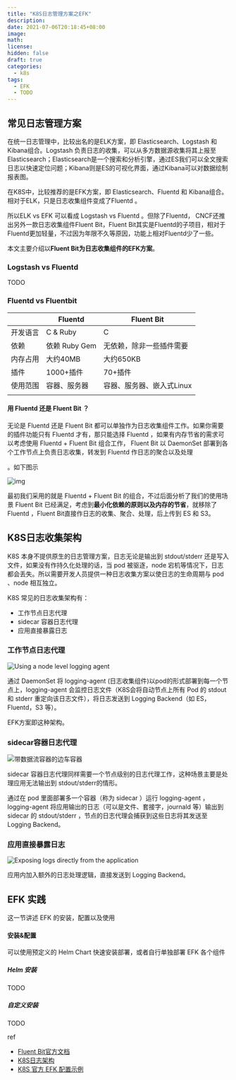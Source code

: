 ```yaml
---
title: "K8S日志管理方案之EFK"
description: 
date: 2021-07-06T20:18:45+08:00
image: 
math: 
license: 
hidden: false
draft: true
categories:
  - k8s
tags:
  - EFK
  - TODO
---
```


## 常见日志管理方案

在统一日志管理中，比较出名的是ELK方案，即 Elasticsearch、Logstash 和 Kibana组合。Logstash 负责日志的收集，可以从多方数据源收集将其上报至Elasticsearch；Elasticsearch是一个搜索和分析引擎，通过ES我们可以全文搜索日志以快速定位问题；Kibana则是ES的可视化界面，通过Kibana可以对数据绘制报表图。

在K8S中，比较推荐的是EFK方案，即 Elasticsearch、Fluentd 和 Kibana组合。相对于ELK，只是日志收集组件变成了Fluentd 。

所以ELK vs EFK 可以看成 Logstash  vs Fluentd 。但除了Fluentd， CNCF还推出另外一款日志收集组件Fluent Bit，Fluent Bit其实是Fluentd的子项目，相对于Fluentd更加轻量，不过因为年限不久等原因，功能上相对Fluentd少了一些。

本文主要介绍以**Fluent Bit为日志收集组件的EFK方案**。



###  Logstash  vs Fluentd 

TODO

### Fluentd vs Fluentbit

|          | Fluentd       | Fluent Bit                |
| -------- | ------------- | ------------------------- |
| 开发语言 | C & Ruby      | C                         |
| 依赖     | 依赖 Ruby Gem | 无依赖，除非一些插件需要  |
| 内存占用 | 大约40MB      | 大约650KB                 |
| 插件     | 1000+插件     | 70+插件                   |
| 使用范围 | 容器、服务器  | 容器、服务器、嵌入式Linux |
|          |               |                           |

#### 用 Fluentd 还是 Fluent Bit ？

无论是 Fluentd 还是 Fluent Bit 都可以单独作为日志收集组件工作。如果你需要的插件功能只有 Fluentd 才有，那只能选择 Fluentd ，如果有内存节省的需求可以考虑使用 Fluentd + Fluent Bit 组合工作， Fluent Bit 以 DaemonSet 部署到各个工作节点上负责日志收集，转发到 Fluentd 作日志的聚合以及处理

。如下图示

![img](https://dytvr9ot2sszz.cloudfront.net/wp-content/uploads/2018/06/kuberbetes-monitoring-arch-1.jpg)



最初我们采用的就是 Fluentd + Fluent Bit 的组合，不过后面分析了我们的使用场景 Fluent Bit 已经满足，考虑到**最小化依赖的原则以及内存的节省**，就移除了 Fluentd ，Fluent Bit直接作日志的收集、聚合、处理，后上传到 ES 和 S3。



## K8S日志收集架构

K8S 本身不提供原生的日志管理方案，日志无论是输出到 stdout/stderr 还是写入文件，如果没有作持久化处理的话，当 pod 被驱逐，node 宕机等情况下，日志都会丢失。所以需要开发人员提供一种日志收集方案以使日志的生命周期与 pod 、node 相互独立。 

K8S 常见的日志收集架构有：

- 工作节点日志代理
- sidecar 容器日志代理
- 应用直接暴露日志

### 工作节点日志代理

![Using a node level logging agent](https://d33wubrfki0l68.cloudfront.net/2585cf9757d316b9030cf36d6a4e6b8ea7eedf5a/1509f/images/docs/user-guide/logging/logging-with-node-agent.png)

通过 DaemonSet 将 logging-agent (日志收集组件)以pod的形式部署到每一个节点上，logging-agent 会监控日志文件（K8S会将自动节点上所有 Pod 的 stdout 和 stderr 重定向该日志文件），将日志发送到 Logging Backend（如 ES，Fluentd，S3 等）。

EFK方案即这种架构。

### sidecar容器日志代理

![带数据流容器的边车容器](https://d33wubrfki0l68.cloudfront.net/5bde4953b3b232c97a744496aa92e3bbfadda9ce/39767/images/docs/user-guide/logging/logging-with-streaming-sidecar.png)

sidecar 容器日志代理同样需要一个节点级别的日志代理工作，这种场景主要是处理应用无法输出到 stdout/stderr的情形。

通过在 pod 里面部署多一个容器（称为 sidecar ）运行 logging-agent ，logging-agent 将应用输出的日志（可以是文件、套接字，journald 等）输出到 sidecar 的 stdout/stderr ，节点的日志代理会捕获到这些日志将其发送至 Logging Backend。



### 应用直接暴露日志

![Exposing logs directly from the application](https://d33wubrfki0l68.cloudfront.net/0b4444914e56a3049a54c16b44f1a6619c0b198e/260e4/images/docs/user-guide/logging/logging-from-application.png)

应用内加入额外的日志处理逻辑，直接发送到 Logging Backend。

## EFK 实践

这一节讲述 EFK 的安装，配置以及使用

#### 安装&配置

可以使用预定义的 Helm Chart 快速安装部署，或者自行单独部署 EFK 各个组件

##### Helm 安装

TODO

##### 自定义安装

TODO 



ref

- [Fluent Bit官方文档](https://docs.fluentbit.io/manual/)
- [K8S日志架构](https://kubernetes.io/docs/concepts/cluster-administration/logging/)
- [K8S 官方 EFK 配置示例](https://github.com/kubernetes/kubernetes/tree/master/cluster/addons/fluentd-elasticsearch)

